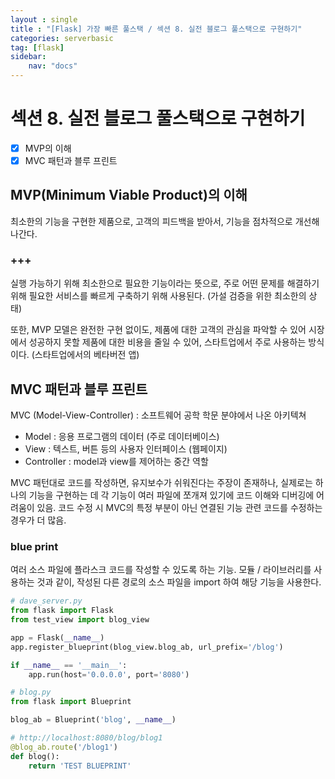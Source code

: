 ```yaml
---
layout : single
title : "[Flask] 가장 빠른 풀스택 / 섹션 8. 실전 블로그 풀스택으로 구현하기"
categories: serverbasic
tag: [flask]
sidebar:
    nav: "docs"
---
```


# 섹션 8. 실전 블로그 풀스택으로 구현하기

-  [x] MVP의 이해
-  [x] MVC 패턴과 블루 프린트

## MVP(Minimum Viable Product)의 이해

최소한의 기능을 구현한 제품으로, 고객의 피드백을 받아서, 기능을 점차적으로 개선해나간다. 

### +++

실행 가능하기 위해 최소한으로 필요한 기능이라는 뜻으로, 주로 어떤 문제를 해결하기 위해 필요한 서비스를 빠르게 구축하기 위해 사용된다. (가설 검증을 위한 최소한의 상태)

또한, MVP 모델은 완전한 구현 없이도, 제품에 대한 고객의 관심을 파악할 수 있어 시장에서 성공하지 못할 제품에 대한 비용을 줄일 수 있어, 스타트업에서 주로 사용하는 방식이다. (스타트업에서의 베타버전 앱)

## MVC 패턴과 블루 프린트

MVC (Model-View-Controller) : 소프트웨어 공학 학문 분야에서 나온 아키텍쳐

- Model : 응용 프로그램의 데이터 (주로 데이터베이스)
- View : 텍스트, 버튼 등의 사용자 인터페이스 (웹페이지)
- Controller : model과 view를 제어하는 중간 역할

MVC 패턴대로 코드를 작성하면, 유지보수가 쉬워진다는 주장이 존재하나, 실제로는 하나의 기능을 구현하는 데 각 기능이 여러 파일에 쪼개져 있기에 코드 이해와 디버깅에 어려움이 있음. 코드 수정 시 MVC의 특정 부분이 아닌 연결된 기능 관련 코드를 수정하는 경우가 더 많음. 

### blue print

여러 소스 파일에 플라스크 코드를 작성할 수 있도록 하는 기능. 모듈 / 라이브러리를 사용하는 것과 같이, 작성된 다른 경로의 소스 파일을 import 하여 해당 기능을 사용한다.

```python
# dave_server.py
from flask import Flask
from test_view import blog_view

app = Flask(__name__)
app.register_blueprint(blog_view.blog_ab, url_prefix='/blog')

if __name__ == '__main__':
    app.run(host='0.0.0.0', port='8080')
```

```python
# blog.py
from flask import Blueprint

blog_ab = Blueprint('blog', __name__)

# http://localhost:8080/blog/blog1
@blog_ab.route('/blog1')
def blog():
    return 'TEST BLUEPRINT'
```